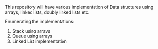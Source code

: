 This repository will have various implementation of Data structures using arrays, linked lists, doubly linked lists etc.

Enumerating the implementations:<br>
1) Stack using arrays <br>
2) Queue using arrays <br>
3) Linked List implementation
